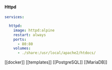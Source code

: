 #### Httpd
```yaml
services:

  httpd:
    image: httpd:alpine
    restart: always
    ports:
      - 80:80
    volumes:
      - ./share:/usr/local/apache2/htdocs/
```


[[docker]]
[[templates]]
[[PostgreSQL]]
[[MariaDB]]
